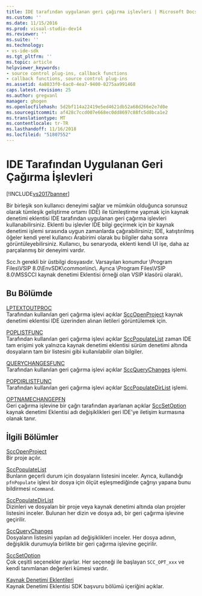 ```yaml
---
title: IDE tarafından uygulanan geri çağırma işlevleri | Microsoft Docs
ms.custom: ''
ms.date: 11/15/2016
ms.prod: visual-studio-dev14
ms.reviewer: ''
ms.suite: ''
ms.technology:
- vs-ide-sdk
ms.tgt_pltfrm: ''
ms.topic: article
helpviewer_keywords:
- source control plug-ins, callback functions
- callback functions, source control plug-ins
ms.assetid: 4a8833f0-6ac0-4ea7-9400-8275aa991468
caps.latest.revision: 25
ms.author: gregvanl
manager: ghogen
ms.openlocfilehash: 5d2bf114a22419e5ed4621db52a68d266e2e7d0e
ms.sourcegitcommit: af428c7ccd007e668ec0dd8697c88fc5d8bca1e2
ms.translationtype: MT
ms.contentlocale: tr-TR
ms.lasthandoff: 11/16/2018
ms.locfileid: "51807552"
---
```

# <a name="callback-functions-implemented-by-the-ide"></a>IDE Tarafından Uygulanan Geri Çağırma İşlevleri
[!INCLUDE[vs2017banner](../includes/vs2017banner.md)]

Bir birleşik son kullanıcı deneyimi sağlar ve mümkün olduğunca sorunsuz olarak tümleşik geliştirme ortamı (IDE) ile tümleştirme yapmak için kaynak denetimi eklentisi IDE tarafından uygulanan geri çağırma işlevleri kullanabilirsiniz. Eklenti bu işlevler IDE bilgi geçirmek için bir kaynak denetimi işlemi sırasında uygun zamanlarda çağırabilirsiniz; IDE, katıştırılmış öğeler kendi yerel kullanıcı Arabirimi olarak bu bilgiler daha sonra görüntüleyebilirsiniz. Kullanıcı, bu senaryoda, eklenti kendi UI işe, daha az parçalanmış bir deneyimi vardır.  
  
 Scc.h gerekli bir üstbilgi dosyasıdır. Varsayılan konumdur \Program Files\VSIP 8.0\EnvSDK\common\inc\\. Ayrıca \Program Files\VSIP 8.0\MSSCCI kaynak denetimi Eklentisi örneği olan VSIP klasörü olarak\\.  
  
## <a name="in-this-section"></a>Bu Bölümde  
 [LPTEXTOUTPROC](../extensibility/lptextoutproc.md)  
 Tarafından kullanılan geri çağırma işlevi açıklar [SccOpenProject](../extensibility/sccopenproject-function.md) kaynak denetimi eklentisi IDE üzerinden alınan iletileri görüntülemek için.  
  
 [POPLISTFUNC](../extensibility/poplistfunc.md)  
 Tarafından kullanılan geri çağırma işlevi açıklar [SccPopulateList](../extensibility/sccpopulatelist-function.md) zaman IDE tam erişimi yok yalnızca kaynak denetimi eklentisi sürüm denetimi altında dosyaların tam bir listesini gibi kullanılabilir olan bilgiler.  
  
 [QUERYCHANGESFUNC](../extensibility/querychangesfunc.md)  
 Tarafından kullanılan geri çağırma işlevi açıklar [SccQueryChanges](../extensibility/sccquerychanges-function.md) işlemi.  
  
 [POPDIRLISTFUNC](../extensibility/popdirlistfunc.md)  
 Tarafından kullanılan geri çağırma işlevi açıklar [SccPopulateDirList](../extensibility/sccpopulatedirlist-function.md) işlemi.  
  
 [OPTNAMECHANGEPFN](../extensibility/optnamechangepfn.md)  
 Geri çağırma işlevine bir çağrı tarafından ayarlanan açıklar [SccSetOption](../extensibility/sccsetoption-function.md) kaynak denetimi Eklentisi adı değişiklikleri geri IDE'ye iletişim kurmasına olanak tanır.  
  
## <a name="related-sections"></a>İlgili Bölümler  
 [SccOpenProject](../extensibility/sccopenproject-function.md)  
 Bir proje açılır.  
  
 [SccPopulateList](../extensibility/sccpopulatelist-function.md)  
 Bunların geçerli durum için dosyaların listesini inceler. Ayrıca, kullandığı `pfnPopulate` işlevi bir dosya için ölçüt eşleşmediğinde çağrıyı yapana bunu bildirmesi `nCommand`.  
  
 [SccPopulateDirList](../extensibility/sccpopulatedirlist-function.md)  
 Dizinleri ve dosyaları bir proje veya kaynak denetimi altında olan projeler listesini inceler. Bulunan her dizin ve dosya adı, bir geri çağırma işlevine geçirilir.  
  
 [SccQueryChanges](../extensibility/sccquerychanges-function.md)  
 Dosyaların listesini yapılan ad değişiklikleri inceler. Her dosya adının, değişiklik durumuyla birlikte bir geri çağırma işlevine geçirilir.  
  
 [SccSetOption](../extensibility/sccsetoption-function.md)  
 Çok çeşitli seçenekler ayarlar. Her seçeneği ile başlayan `SCC_OPT_xxx` ve kendi tanımlanan değerleri kümesi vardır.  
  
 [Kaynak Denetimi Eklentileri](../extensibility/source-control-plug-ins.md)  
 Kaynak Denetimi Eklentisi SDK başvuru bölümü içeriğini açıklar.

